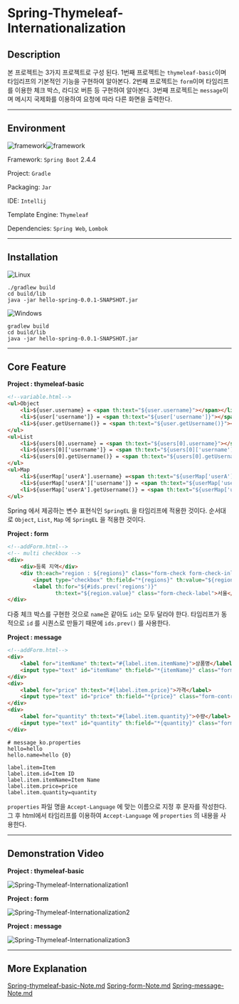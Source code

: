 # Spring-Thymeleaf-Internationalization



## Description

본 프로젝트는 3가지 프로젝트로 구성 된다. 1번째 프로젝트는 `thymeleaf-basic`이며 타임리프의 기본적인 기능을 구현하여 알아본다. 2번째 프로젝트는 `form`이며 타임리프를 이용한 체크 박스, 라디오 버튼 등 구현하여 알아본다. 3번째 프로젝트는 `message`이며 메시지 국제화를 이용하여 요청에 따라 다른 화면을 출력한다.



------



## Environment

<img alt="framework" src ="https://img.shields.io/badge/Framework-SpringBoot-green"/><img alt="framework" src ="https://img.shields.io/badge/Language-java-b07219"/> 

Framework: `Spring Boot` 2.4.4

Project: `Gradle`

Packaging: `Jar`

IDE: `Intellij`

Template Engine: `Thymeleaf`

Dependencies: `Spring Web`, `Lombok`



------



## Installation





![Linux](https://img.shields.io/badge/Linux-FCC624?style=for-the-badge&logo=linux&logoColor=black) 

```
./gradlew build
cd build/lib
java -jar hello-spring-0.0.1-SNAPSHOT.jar
```



![Windows](https://img.shields.io/badge/Windows-0078D6?style=for-the-badge&logo=windows&logoColor=white) 

```
gradlew build
cd build/lib
java -jar hello-spring-0.0.1-SNAPSHOT.jar
```



------



## Core Feature



**Project : thymeleaf-basic**

```html
<!--variable.html-->
<ul>Object
    <li>${user.username} = <span th:text="${user.username}"></span></li>
    <li>${user['username']} = <span th:text="${user['username']}"></span></li>
    <li>${user.getUsername()} = <span th:text="${user.getUsername()}"></span></li>
</ul>
<ul>List
    <li>${users[0].username} = <span th:text="${users[0].username}"></span></li>
    <li>${users[0]['username']} = <span th:text="${users[0]['username']}"></span></li>
    <li>${users[0].getUsername()} = <span th:text="${users[0].getUsername()}"></span></li>
</ul>
<ul>Map
    <li>${userMap['userA'].username} =<span th:text="${userMap['userA'].username}"></span></li>
    <li>${userMap['userA']['username']} = <span th:text="${userMap['userA']['username']}"></span></li>
    <li>${userMap['userA'].getUsername()} = <span th:text="${userMap['userA'].getUsername()}"></span></li>
</ul>
```

Spring 에서 제공하는 변수 표현식인 `SpringEL` 을 타임리프에 적용한 것이다. 순서대로 `Object`, `List`, `Map` 에 `SpringEL` 을 적용한 것이다.



**Project : form**

```html
<!--addForm.html-->
<!-- multi checkbox -->
<div>
    <div>등록 지역</div>
    <div th:each="region : ${regions}" class="form-check form-check-inline">
        <input type="checkbox" th:field="*{regions}" th:value="${region.key}" class="form-check-input">
        <label th:for="${#ids.prev('regions')}"
               th:text="${region.value}" class="form-check-label">서울</label></div>
</div>
```

다중 체크 박스를 구현한 것으로 `name`은 같아도 `id`는 모두 달라야 한다. 타임리프가 동적으로 `id` 를 시퀀스로 만들기 때문에 `ids.prev()` 를 사용한다.



**Project : message**

```html
<!--addForm.html-->
<div>
    <label for="itemName" th:text="#{label.item.itemName}">상품명</label>
    <input type="text" id="itemName" th:field="*{itemName}" class="form-control" placeholder="이름을 입력하세요">
</div>
<div>
    <label for="price" th:text="#{label.item.price}">가격</label>
    <input type="text" id="price" th:field="*{price}" class="form-control" placeholder="가격을 입력하세요">
</div>
<div>
    <label for="quantity" th:text="#{label.item.quantity}">수량</label>
    <input type="text" id="quantity" th:field="*{quantity}" class="form-control" placeholder="수량을 입력하세요">
</div>
```

```properties
# message_ko.properties
hello=hello
hello.name=hello {0}

label.item=Item
label.item.id=Item ID
label.item.itemName=Item Name
label.item.price=price
label.item.quantity=quantity
```

`properties` 파일 명을 `Accept-Language` 에 맞는 이름으로 지정 후 문자를 작성한다. 그 후 html에서 타임리프를 이용하여 `Accept-Language` 에 `properties` 의 내용을 사용한다.



------



## Demonstration Video



**Project : thymeleaf-basic**

![Spring-Thymeleaf-Internationalization1](https://user-images.githubusercontent.com/79822924/162263147-81d6f772-63dd-45a1-bb7b-fa03cf416eb1.gif)



**Project : form**

![Spring-Thymeleaf-Internationalization2](https://user-images.githubusercontent.com/79822924/162263176-74cb4f3e-25a6-4f56-a3ed-dc7d84896ec9.gif)



**Project : message**

![Spring-Thymeleaf-Internationalization3](https://user-images.githubusercontent.com/79822924/162263208-e74576dd-34d8-4cd7-b60c-019efa065de9.gif)



------



## More Explanation

[Spring-thymeleaf-basic-Note.md](https://github.com/mwkangit/Spring-Thymeleaf-Internationalization/blob/master/thymeleaf-basic/Spring-thymeleaf-basic-Note.md)
[Spring-form-Note.md](https://github.com/mwkangit/Spring-Thymeleaf-Internationalization/blob/master/form/Spring-form-Note.md)
[Spring-message-Note.md](https://github.com/mwkangit/Spring-Thymeleaf-Internationalization/blob/master/message/Spring-message-Note.md)
